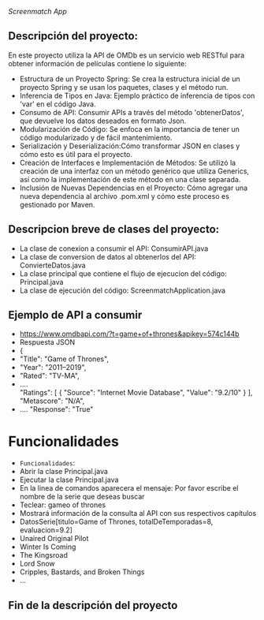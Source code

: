 <em>Screenmatch App</em>
## Descripción del proyecto:
En este proyecto utiliza la API de OMDb es un servicio web RESTful para obtener información de películas contiene lo siguiente:
* Estructura de un Proyecto Spring: Se crea la estructura inicial de un proyecto Spring y se usan los paquetes, clases y el método run.
* Inferencia de Tipos en Java: Ejemplo práctico de inferencia de tipos con 'var' en el código Java.
* Consumo de API: Consumir APIs a través del método 'obtenerDatos', que devuelve los datos deseados en formato Json.
* Modularización de Código: Se enfoca en la importancia de tener un código modularizado y de fácil mantenimiento.
* Serialización y Deserialización:Cómo transformar JSON en clases y cómo esto es útil para el proyecto.
* Creación de Interfaces e Implementación de Métodos: Se utilizó la creación de una interfaz con un método genérico que utiliza Generics, así como la implementación de este método en una clase separada.
* Inclusión de Nuevas Dependencias en el Proyecto: Cómo agregar una nueva dependencia al archivo .pom.xml y cómo este proceso es gestionado por Maven.

## Descripcion breve de clases del proyecto:

* La clase de conexion a consumir el API: ConsumirAPI.java
* La clase de conversion de datos al obtenerlos del API: ConvierteDatos.java
* La clase principal que contiene el flujo de ejecucion del código: Principal.java
* La clase de ejecución del código: ScreenmatchApplication.java

## Ejemplo de API a consumir
* https://www.omdbapi.com/?t=game+of+thrones&apikey=574c144b
* Respuesta JSON
* {
*   "Title": "Game of Thrones",
*   "Year": "2011–2019",
*   "Rated": "TV-MA",
*   ....    
    "Ratings": [
        {
            "Source": "Internet Movie Database",
            "Value": "9.2/10"
        }
    ],
    "Metascore": "N/A",
*   ....
    "Response": "True"

# Funcionalidades
- `Funcionalidades`:
- Abrir la clase Principal.java
- Ejecutar la clase Principal.java
- En la linea de comandos aparecera el mensaje: Por favor escribe el nombre de la serie que deseas buscar
- Teclear: gameo of thrones
- Mostrará información de la consulta al API con sus respectivos capítulos
- DatosSerie[titulo=Game of Thrones, totalDeTemporadas=8, evaluacion=9.2]
- Unaired Original Pilot
- Winter Is Coming
- The Kingsroad
- Lord Snow
- Cripples, Bastards, and Broken Things
- ...

## Fin de la descripción del proyecto
  
